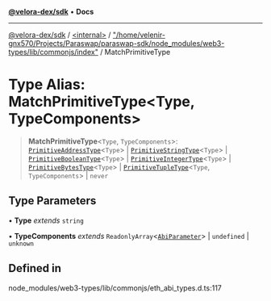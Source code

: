 [**@velora-dex/sdk**](../../../../README.md) • **Docs**

***

[@velora-dex/sdk](../../../../globals.md) / [\<internal\>](../../../README.md) / ["/home/velenir-gnx570/Projects/Paraswap/paraswap-sdk/node\_modules/web3-types/lib/commonjs/index"](../README.md) / MatchPrimitiveType

# Type Alias: MatchPrimitiveType\<Type, TypeComponents\>

> **MatchPrimitiveType**\<`Type`, `TypeComponents`\>: [`PrimitiveAddressType`](PrimitiveAddressType.md)\<`Type`\> \| [`PrimitiveStringType`](PrimitiveStringType.md)\<`Type`\> \| [`PrimitiveBooleanType`](PrimitiveBooleanType.md)\<`Type`\> \| [`PrimitiveIntegerType`](PrimitiveIntegerType.md)\<`Type`\> \| [`PrimitiveBytesType`](PrimitiveBytesType.md)\<`Type`\> \| [`PrimitiveTupleType`](PrimitiveTupleType.md)\<`Type`, `TypeComponents`\> \| `never`

## Type Parameters

• **Type** *extends* `string`

• **TypeComponents** *extends* `ReadonlyArray`\<[`AbiParameter`](AbiParameter.md)\> \| `undefined` \| `unknown`

## Defined in

node\_modules/web3-types/lib/commonjs/eth\_abi\_types.d.ts:117
